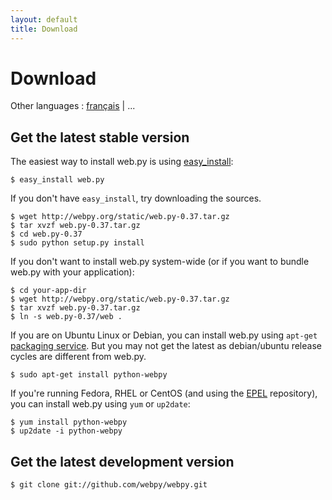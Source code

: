 ```yaml
---
layout: default
title: Download
---
```


# Download

Other languages : [français](/download/fr) | ...
## Get the latest stable version

The easiest way to install web.py is using [easy_install](http://peak.telecommunity.com/DevCenter/EasyInstall):

    $ easy_install web.py

If you don't have `easy_install`, try downloading the sources.

    $ wget http://webpy.org/static/web.py-0.37.tar.gz
    $ tar xvzf web.py-0.37.tar.gz
    $ cd web.py-0.37
    $ sudo python setup.py install

If you don't want to install web.py system-wide (or if you want to bundle web.py with your application):

    $ cd your-app-dir
    $ wget http://webpy.org/static/web.py-0.37.tar.gz
    $ tar xvzf web.py-0.37.tar.gz
    $ ln -s web.py-0.37/web .
   
If you are on Ubuntu Linux or Debian, you can install web.py using `apt-get` [ packaging service](http://en.wikipedia.org/wiki/Advanced_Packaging_Tool). But you may not get the latest as debian/ubuntu release cycles are different from web.py.

    $ sudo apt-get install python-webpy

If you're running Fedora, RHEL or CentOS (and using the [EPEL](https://fedoraproject.org/wiki/EPEL) repository), you can install web.py using `yum` or `up2date`:

    $ yum install python-webpy
    $ up2date -i python-webpy

## Get the latest development version

    $ git clone git://github.com/webpy/webpy.git
